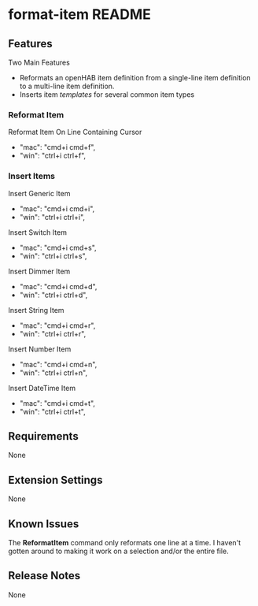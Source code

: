 # format-item README

## Features

Two Main Features
* Reformats an openHAB item definition from a single-line item definition to a multi-line item definition.
* Inserts item *templates* for several common item types

### Reformat Item

Reformat Item On Line Containing Cursor
* "mac": "cmd+i cmd+f",
* "win": "ctrl+i ctrl+f",

### Insert Items

Insert Generic Item
* "mac": "cmd+i cmd+i",
* "win": "ctrl+i ctrl+i",

Insert Switch Item
* "mac": "cmd+i cmd+s",
* "win": "ctrl+i ctrl+s",

Insert Dimmer Item
* "mac": "cmd+i cmd+d",
* "win": "ctrl+i ctrl+d",

Insert String Item
* "mac": "cmd+i cmd+r",
* "win": "ctrl+i ctrl+r",

Insert Number Item
* "mac": "cmd+i cmd+n",
* "win": "ctrl+i ctrl+n",

Insert DateTime Item
* "mac": "cmd+i cmd+t",
* "win": "ctrl+i ctrl+t",

## Requirements

None

## Extension Settings

None

## Known Issues

The **ReformatItem** command only reformats one line at a time. I haven't gotten around to making it work on a selection and/or the entire file.

## Release Notes

None
